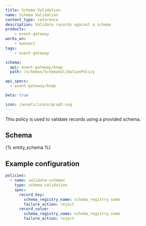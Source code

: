 ```yaml
---
title: Schema Validation
name: Schema Validation
content_type: reference
description: Validate records against a schema
products:
    - event-gateway
works_on:
    - konnect
tags:
    - event-gateway

schema:
  api: event-gateway/knep
  path: /schemas/SchemaValidationPolicy

api_specs:
  - event-gateway/knep

beta: true

icon: /assets/icons/graph.svg
---
```


This policy is used to validate records using a provided schema.

## Schema

{% entity_schema %}

## Example configuration

```yaml
policies:
  - name: validate-schemas
    type: schema_validation
    spec:
      record_key:
        schema_registry_name: schema_registry_name
        failure_action: reject
      record_value:
        schema_registry_name: schema_registry_name
        failure_action: reject
```